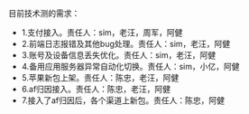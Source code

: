 目前技术测的需求：
- 1.支付接入。责任人：sim，老汪，周军，阿健
- 2.前端日志报错及其他bug处理。责任人：sim，老汪，阿健
- 3.账号及设备信息丢失优化。责任人：sim，老汪，阿健
- 4.备用应用服务器异常自动化切换。责任人：sim，小亿，阿健
- 5.苹果新包上架。责任人：陈忠，老汪，阿健
- 6.af归因接入。责任人：陈忠，老汪，阿健
- 7.接入了af归因后，各个渠道上新包。责任人：陈忠，阿健